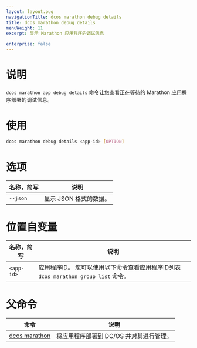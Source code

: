 ```yaml
---
layout: layout.pug
navigationTitle: dcos marathon debug details
title: dcos marathon debug details
menuWeight: 11
excerpt: 显示 Marathon 应用程序的调试信息

enterprise: false
---
```



# 说明
`dcos marathon app debug details` 命令让您查看正在等待的 Marathon 应用程序部署的调试信息。

# 使用

```bash
dcos marathon debug details <app-id> [OPTION]
```

# 选项

| 名称，简写 | 说明 |
|---------|-------------|
| `--json` | 显示 JSON 格式的数据。|

# 位置自变量

| 名称，简写 | 说明 |
|---------|-------------|
| `<app-id>`   |   应用程序ID。 您可以使用以下命令查看应用程序ID列表 `dcos marathon group list` 命令。|

# 父命令

| 命令 | 说明 |
|---------|-------------|
| [dcos marathon](/dcos/cn/1.11/cli/command-reference/dcos-marathon/) | 将应用程序部署到 DC/OS 并对其进行管理。|


